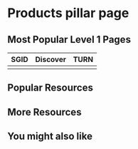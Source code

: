 # Products pillar page

## Most Popular Level 1 Pages

| SGID | Discover | TURN |
|----------|----------|----------|
|          |          |          |

## Popular Resources

## More Resources

## You might also like
